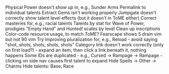 Physical Power doesn't show up in, e.g., Sunder Arms
Permalink to individual talents
Extract Gems isn't working properly
Jumpgate doesn't correctly show talent level effects (but it doesn't in ToME either)
Correct masteries for, e.g., racial talents
Talents by stat for Wave of Power, prodigies
"Empty Hand" and Hunted! scales by level
Clean up inscriptions
Color-code resource usage, to match ToME?
Fearscape shows 5 drain vim but not 90 vim
Try improving pluralization for, e.g., Reload - avoid saying "shot, shots, shots, shots, shots"
Category link doesn't work correctly (only on first load?) - expand an item, then click a link beneath it, nothing happens
Some IDs are duplicated - e.g., Cursed -> Rampage -> Rampage - clicking on side nav causes first talent to expand
Hide Spells -> Other -> Charms
Hide talents: Base, Race
